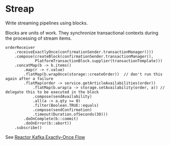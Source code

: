 # Streap
    
Write streaming pipelines using blocks.

Blocks are units of work. They synchronize transactional contexts during the processing of stream items.
    
    orderReceiver
        .receiveExactlyOnce(confirmationSender.transactionManager()))
        .compose(createBlock(confirmationSender.transactionManager(),
                 PlatformTransactionBlock.supplier(transactionTemplate)))
        .concatMap(b -> b.items()
            .map(r -> r.value)
            .flatMap(b.wrapOnce(storage::createOrder))  // don't run this again after a failure
            .flatMap(order -> service.getArticleAvailabilities(order))
                .flatMap(b.wrap(a -> storage.setAvailability(order, a)) // delegate this to be executed in the block
                .compose(sendAvailability)
                .all(a -> a.qty >= 0)
                .filter(Boolean.TRUE::equals)
                .compose(sendConfirmation)
                .timeout(Duration.ofSeconds(30)))
            .doOnComplete(b::commit)
            .doOnError(b::abort))
        .subscribe()

See [Reactor Kafka Exactly-Once Flow](https://projectreactor.io/docs/kafka/release/reference/#exactly-once)
